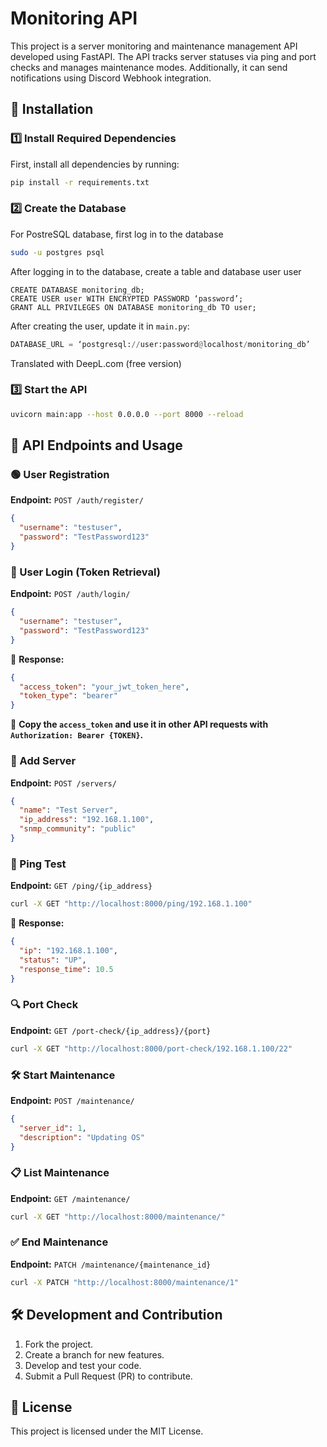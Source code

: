 # Monitoring API

This project is a server monitoring and maintenance management API developed using FastAPI. The API tracks server statuses via ping and port checks and manages maintenance modes. Additionally, it can send notifications using Discord Webhook integration.

## 🚀 Installation

### 1️⃣ Install Required Dependencies

First, install all dependencies by running:
```bash
pip install -r requirements.txt
```

### 2️⃣ Create the Database

For PostreSQL database, first log in to the database
```bash
sudo -u postgres psql
```
 After logging in to the database, create a table and database user user 
```
CREATE DATABASE monitoring_db;
CREATE USER user WITH ENCRYPTED PASSWORD ‘password’;
GRANT ALL PRIVILEGES ON DATABASE monitoring_db TO user;
```


After creating the user, update it in `main.py`:
```python
DATABASE_URL = ‘postgresql://user:password@localhost/monitoring_db’
```

Translated with DeepL.com (free version)

### 3️⃣ Start the API
```bash
uvicorn main:app --host 0.0.0.0 --port 8000 --reload
```

## 📌 API Endpoints and Usage

### 🟢 User Registration
**Endpoint:** `POST /auth/register/`
```json
{
  "username": "testuser",
  "password": "TestPassword123"
}
```

### 🔑 User Login (Token Retrieval)
**Endpoint:** `POST /auth/login/`
```json
{
  "username": "testuser",
  "password": "TestPassword123"
}
```
📌 **Response:**
```json
{
  "access_token": "your_jwt_token_here",
  "token_type": "bearer"
}
```
📌 **Copy the `access_token` and use it in other API requests with `Authorization: Bearer {TOKEN}`.**

### 🚀 Add Server
**Endpoint:** `POST /servers/`
```json
{
  "name": "Test Server",
  "ip_address": "192.168.1.100",
  "snmp_community": "public"
}
```

### 📡 Ping Test
**Endpoint:** `GET /ping/{ip_address}`
```bash
curl -X GET "http://localhost:8000/ping/192.168.1.100"
```
📌 **Response:**
```json
{
  "ip": "192.168.1.100",
  "status": "UP",
  "response_time": 10.5
}
```

### 🔍 Port Check
**Endpoint:** `GET /port-check/{ip_address}/{port}`
```bash
curl -X GET "http://localhost:8000/port-check/192.168.1.100/22"
```

### 🛠 Start Maintenance
**Endpoint:** `POST /maintenance/`
```json
{
  "server_id": 1,
  "description": "Updating OS"
}
```

### 📋 List Maintenance
**Endpoint:** `GET /maintenance/`
```bash
curl -X GET "http://localhost:8000/maintenance/"
```

### ✅ End Maintenance
**Endpoint:** `PATCH /maintenance/{maintenance_id}`
```bash
curl -X PATCH "http://localhost:8000/maintenance/1"
```

## 🛠 Development and Contribution

1. Fork the project.
2. Create a branch for new features.
3. Develop and test your code.
4. Submit a Pull Request (PR) to contribute.

## 📜 License
This project is licensed under the MIT License.
